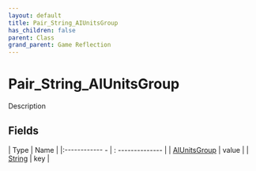 ```yaml
---
layout: default
title: Pair_String_AIUnitsGroup
has_children: false
parent: Class
grand_parent: Game Reflection
---
```

# Pair_String_AIUnitsGroup
Description 

## Fields
| Type | Name |
|:------------ - | : -------------- |
| [AIUnitsGroup](game-reflection/classes/a_i_units_group.md) | value |
| [String](game-reflection/components/string.md) | key |
